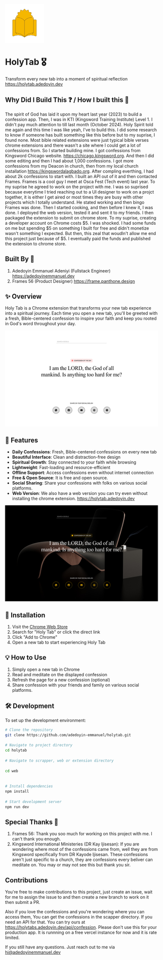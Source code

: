 <img src="md-assets/logo.png" alt="Holy Tab Logo" width="128" height="128">

# HolyTab 🎖️

Transform every new tab into a moment of spiritual reflection <https://holytab.adedoyin.dev>

## Why Did I Build This ❓ / How I built this 🤔

The spirit of God has laid it upon my heart last year (2023) to build a confession app. Then, I was in KTI (Kingsword Training Institute) Level 1. I didn't pay much attention to till last month (October 2024). Holy Spirit told me again and this time I was like yeah, I've to build this. I did some research to know if someone has built something like this before but to my suprise, I found none. Most bible related extensions were just typical bible verses chrome extensions and there wasn't a site where I could get a lot of confessions from. So I started building mine. I got confessions from Kingsword Chicago website. <https://chicago.kingsword.org>. And then I did some editing and then I had about 1,000 confessions. I got more confessions from my Deacon in church, then from my local church installation <https://kingswordalagbado.org>. After compling everthing, I had about 2k confessions to start with. I built an API out of it and then contacted Frames. Frames is a cool guy I meet at Osca Fest (Tech event) last year. To my suprise he agreed to work on the project with me. I was so suprised because everytime I tried reaching out to a UI designer to work on a projct together, it is either I get aired or most times they are busy with other projects which I totally understand. He stated working and then bingo Frames was done. Then I started cooking, and then before I knew it, I was done. I deployed the web version, tested it and sent it to my friends. I then packaged the extension to submit on chrome store. To my suprise, creating a developer account on Chrome costs $5. I was shocked. I had some funds on me but spending $5 on something I built for free and didn't monetize wasn't something I expected. But then, this zeal that woudln't allow me end this project just because of $5. I eventually paid the funds and published the extension to chrome store.

## Built By 👨

1. Adedoyin Emmanuel Adeniyi (Fullstack Engineer) <https://adedoyinemmanuel.dev>
2. Frames 56 (Product Designer) <https://frame.panthone.design>

## ✨ Overview

Holy Tab is a Chrome extension that transforms your new tab experience into a spiritual journey. Each time you open a new tab, you'll be greeted with a fresh, Bible-centered confession to inspire your faith and keep you rooted in God's word throughout your day.

![Holy Tab Screenshot](md-assets/illustration-1.png)

## 🚀 Features

- **Daily Confessions**: Fresh, Bible-centered confessions on every new tab
- **Beautiful Interface**: Clean and distraction-free design
- **Spiritual Growth**: Stay connected to your faith while browsing
- **Lightweight**: Fast-loading and resource-efficient
- **Offline Support**: Access confessions even without internet connection
- **Free & Open Source**: It is free and open source.
- **Social Sharing**: Share your confessions with folks on various social platforms.
- **Web Version**: We also have a web version you can try even without installing the chrome extension. <https://holytab.adedoyin.dev>

![Features Overview](md-assets/illustration-2.png)

## 🔧 Installation

1. Visit the [Chrome Web Store](https://chrome.google.com/webstore)
2. Search for "Holy Tab" or click the direct link
3. Click "Add to Chrome"
4. Open a new tab to start experiencing Holy Tab

## 💡 How to Use

1. Simply open a new tab in Chrome
2. Read and meditate on the displayed confession
3. Refresh the page for a new confession (optional)
4. Share confession with your friends and family on various social platforms.

## 🛠️ Development

To set up the development environment:

```bash
# Clone the repository
git clone https://github.com/adedoyin-emmanuel/holytab.git

# Navigate to project directory
cd holytab

# Navigate to scrapper, web or extension directory

cd web


# Install dependencies
npm install

# Start development server
npm run dev
```

## Special Thanks 🙌

1. Frames 56: Thank you soo much for working on this project with me. I can't thank you enough.
2. Kingsword International Ministeries (DR Kay Ijisesan): If you are wondering where most of the confessions came from, well they are from Kingsword specifically from DR Kayode Ijisesan. These confessions aren't just specific to a church, they are confessions every beliver can meditate on. You may or may not see this but thank you sir.

## Contributions

You're free to make contributions to this project, just create an issue, wait for me to assign the issue to and then create a new branch to work on it then submit a PR.

Also if you love the confessions and you're wondering where you can access them, You can get the confessions in the scapper directory. If you need an API for that. You can try ours at <https://holytabs.adedoyin.dev/api/confession>. Please don't use this for your production app. It is runnning on a free vercel instance for now and it is rate limited.

If you still have any questions. Just reach out to me via <hi@adedoyinemmanuel.dev>
